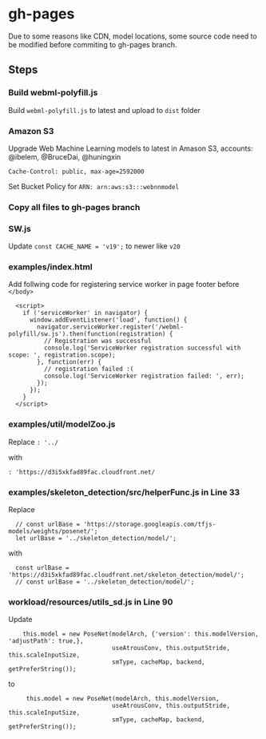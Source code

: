 # gh-pages

Due to some reasons like CDN, model locations, some source code need to be modified before commiting to gh-pages branch.

## Steps

### Build webml-polyfill.js

Build `webml-polyfill.js` to latest and upload to `dist` folder

### Amazon S3
Upgrade Web Machine Learning models to latest in Amason S3, accounts: @ibelem, @BruceDai, @huningxin

```
Cache-Control: public, max-age=2592000
```

Set Bucket Policy for `ARN: arn:aws:s3:::webnnmodel`

### Copy all files to gh-pages branch

### SW.js

Update `const CACHE_NAME = 'v19';` to newer like `v20`

### examples/index.html

Add follwing code for registering service worker in page footer before `</body>`

```
  <script>
    if ('serviceWorker' in navigator) {
      window.addEventListener('load', function() {
        navigator.serviceWorker.register('/webml-polyfill/sw.js').then(function(registration) {
          // Registration was successful
          console.log('ServiceWorker registration successful with scope: ', registration.scope);
        }, function(err) {
          // registration failed :(
          console.log('ServiceWorker registration failed: ', err);
        });
      });
    }
  </script>
 ```

### examples/util/modelZoo.js 

 Replace `: '../`

 with 

 `: 'https://d3i5xkfad89fac.cloudfront.net/`


### examples/skeleton_detection/src/helperFunc.js in Line 33

Replace

```
  // const urlBase = 'https://storage.googleapis.com/tfjs-models/weights/posenet/';
  let urlBase = '../skeleton_detection/model/';
```

with

```
  const urlBase = 'https://d3i5xkfad89fac.cloudfront.net/skeleton_detection/model/';
  // const urlBase = '../skeleton_detection/model/';
```

### workload/resources/utils_sd.js in Line 90

Update 

```
    this.model = new PoseNet(modelArch, {'version': this.modelVersion, 'adjustPath': true,},
                             useAtrousConv, this.outputStride, this.scaleInputSize,
                             smType, cacheMap, backend, getPreferString());
```

to

```
     this.model = new PoseNet(modelArch, this.modelVersion,
                             useAtrousConv, this.outputStride, this.scaleInputSize,
                             smType, cacheMap, backend, getPreferString());
```
